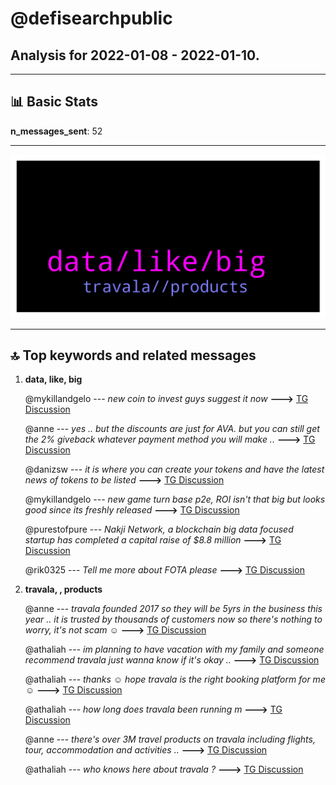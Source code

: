 # **@defisearchpublic**
 ## Analysis for **2022-01-08** - **2022-01-10**.

---

## 📊 **Basic Stats**

**n_messages_sent**: 52

---
![wordcloud](defisearchpublic_2Days_wordcloud.png)

---


## 🔝 **Top keywords and related messages**

1. **data, like, big**

    @mykillandgelo --- *new coin to invest guys suggest it now* **--->** [TG Discussion](https://t.me/defisearchpublic/240953)

    @anne --- *yes .. but the discounts are just for AVA. but you can still get the 2% giveback whatever payment method you will make ..* **--->** [TG Discussion](https://t.me/defisearchpublic/241052)

    @danizsw --- *it is where you can create your tokens and have the latest news of tokens to be listed* **--->** [TG Discussion](https://t.me/defisearchpublic/240958)

    @mykillandgelo --- *new game turn base p2e, ROI isn't that big but looks good since its freshly released* **--->** [TG Discussion](https://t.me/defisearchpublic/240963)

    @purestofpure --- *Nakji Network, a blockchain big data focused startup has completed a capital raise of $8.8 million* **--->** [TG Discussion](https://t.me/defisearchpublic/240970)

    @rik0325 --- *Tell me more about FOTA please* **--->** [TG Discussion](https://t.me/defisearchpublic/241023)

2. **travala, , products**

    @anne --- *travala founded 2017 so they will be 5yrs in the business this year .. it is trusted by thousands of customers now so there's nothing to worry, it's not scam ☺️* **--->** [TG Discussion](https://t.me/defisearchpublic/241054)

    @athaliah --- *im planning to have vacation with my family and someone recommend travala just wanna know if it's okay ..* **--->** [TG Discussion](https://t.me/defisearchpublic/241044)

    @athaliah --- *thanks ☺️ hope travala is the right booking platform for me ☺️* **--->** [TG Discussion](https://t.me/defisearchpublic/241058)

    @athaliah --- *how long does travala been running m* **--->** [TG Discussion](https://t.me/defisearchpublic/241053)

    @anne --- *there's over 3M travel products on travala including flights, tour, accommodation and activities ..* **--->** [TG Discussion](https://t.me/defisearchpublic/241050)

    @athaliah --- *who knows here about travala ?* **--->** [TG Discussion](https://t.me/defisearchpublic/241043)

